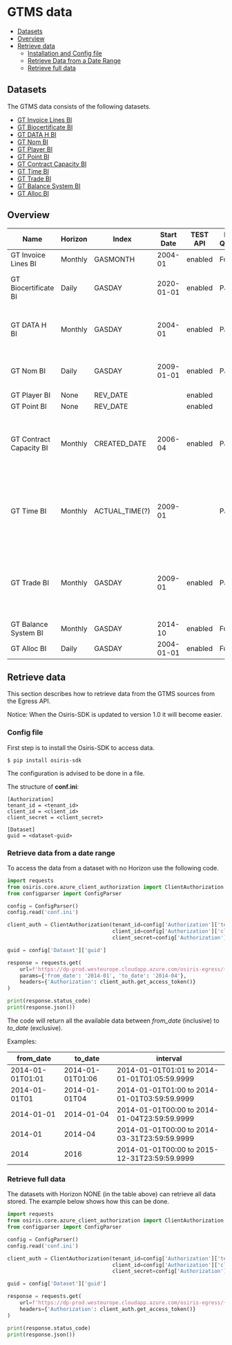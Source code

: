 # GTMS data
- [Datasets](#datasets)
- [Overview](#overview)
- [Retrieve data](#retrieve-data)
  - [Installation and Config file](#installation-and-config-file)
  - [Retrieve Data from a Date Range](#retrieve-data-from-a-date-range)
  - [Retrieve full data](#retrieve-full-data)
 
## Datasets
The GTMS data consists of the following datasets.
- [GT Invoice Lines BI](https://dataplatform.energinet.dk/detail/471d3e34-b843-4298-fc34-08d8b6fedea4)
- [GT Biocertificate BI](https://dataplatform.energinet.dk/detail/b133dd7a-f1e8-48db-fc33-08d8b6fedea4)    
- [GT DATA H BI](https://dataplatform.energinet.dk/detail/da650d2c-2780-44dc-6b3c-08d876589e90) 
- [GT Nom BI](https://dataplatform.energinet.dk/detail/fecfb55e-4637-4ff6-af49-08d86c4300e8)
- [GT Player BI](https://dataplatform.energinet.dk/detail/adc8d96f-8e3d-4e3d-af48-08d86c4300e8)
- [GT Point BI](https://dataplatform.energinet.dk/detail/b1c9449c-a452-4308-af47-08d86c4300e8)
- [GT Contract Capacity BI](https://dataplatform.energinet.dk/detail/acfee9a5-fc82-4e4d-af46-08d86c4300e8)
- [GT Time BI](https://dataplatform.energinet.dk/detail/14e4bf94-afab-44b3-af45-08d86c4300e8)
- [GT Trade BI](https://dataplatform.energinet.dk/detail/3ab1b6f7-d0ec-4c16-7de5-08d86b849d90)
- [GT Balance System BI](https://dataplatform.energinet.dk/detail/0f3897d5-0c57-4967-7de4-08d86b849d90)
- [GT Alloc BI](https://dataplatform.energinet.dk/detail/02480cbc-5361-43ab-e1d8-08d86464f17e)

## Overview

| Name                    | Horizon | Index          | Start Date | TEST API | Data Quality | Notes       |
| ----------------------- | ------- | -------------- | ---------- | -------- | ------------ | ----------- |
| GT Invoice Lines BI     | Monthly | GASMONTH       | 2004-01    | enabled  | Full         | |
| GT Biocertificate BI    | Daily   | GASDAY         | 2020-01-01 | enabled  | Partial      | Missing from 2021-07-01 -> |
| GT DATA H BI            | Monthly | GASDAY         | 2004-01    | enabled  | Partial      | Missing data throughout (140 months) |
| GT Nom BI               | Daily   | GASDAY         | 2009-01-01 | enabled  | Partial      | Missing from 2021-07-12 -> |
| GT Player BI            | None    | REV_DATE       |            | enabled  |              | |
| GT Point BI             | None    | REV_DATE       |            | enabled  |              | |
| GT Contract Capacity BI | Monthly | CREATED_DATE   | 2006-04    | enabled  | Partial      | Missing data, Only new format from 2021-06 -> |
| GT Time BI              | Monthly | ACTUAL_TIME(?) | 2009-01    |          | Partial      | Data from 2009-2044 (New format 2021-05 -> present day) |
| GT Trade BI             | Monthly | GASDAY         | 2009-01    | enabled  | Partial      | Data from 2009-2044 (New format 2021-05 -> 2021-07) |
| GT Balance System BI    | Monthly | GASDAY         | 2014-10    | enabled  | Full         | |
| GT Alloc BI             | Daily   | GASDAY         | 2004-01-01 | enabled  | Full         | |
 

## Retrieve data

This section describes how to retrieve data from the GTMS sources from the Egress API.

Notice: When the Osiris-SDK is updated to version 1.0 it will become easier.

### Config file
First step is to install the Osiris-SDK to access data.
``` shell
$ pip install osiris-sdk
```

The configuration is advised to be done in a file.

The structure of **conf.ini**:
```
[Authorization]
tenant_id = <tenant_id>
client_id = <client_id>
client_secret = <client_secret>

[Dataset]
guid = <dataset-guid>
```

### Retrieve data from a date range
To access the data from a dataset with no Horizon use the following code.
``` python
import requests
from osiris.core.azure_client_authorization import ClientAuthorization
from configparser import ConfigParser

config = ConfigParser()
config.read('conf.ini')

client_auth = ClientAuthorization(tenant_id=config['Authorization']['tenant_id'],
                                  client_id=config['Authorization']['client_id'],
                                  client_secret=config['Authorization']['client_secret'])

guid = config['Dataset']['guid']

response = requests.get(
    url=f'https://dp-prod.westeurope.cloudapp.azure.com/osiris-egress/{guid}/test_json',
    params={'from_date': '2014-01', 'to_date': '2014-04'},
    headers={'Authorization': client_auth.get_access_token()}
)

print(response.status_code)
print(response.json())
```
The code will return all the available data between *from_date* (inclusive) to *to_date* (exclusive).

Examples:


| from_date        | to_date          | interval                                     |
| ---------------- | ---------------- | -------------------------------------------- |
| 2014-01-01T01:01 | 2014-01-01T01:06 | 2014-01-01T01:01 to 2014-01-01T01:05:59.9999 |
| 2014-01-01T01    | 2014-01-01T04    | 2014-01-01T01:00 to 2014-01-01T03:59:59.9999 |
| 2014-01-01       | 2014-01-04       | 2014-01-01T00:00 to 2014-01-04T23:59:59.9999 |
| 2014-01          | 2014-04          | 2014-01-01T00:00 to 2014-03-31T23:59:59.9999 |
| 2014             | 2016             | 2014-01-01T00:00 to 2015-12-31T23:59:59.9999 |

### Retrieve full data
The datasets with Horizon NONE (in the table above) can retrieve all data stored.
The example below shows how this can be done.
``` python
import requests
from osiris.core.azure_client_authorization import ClientAuthorization
from configparser import ConfigParser

config = ConfigParser()
config.read('conf.ini')

client_auth = ClientAuthorization(tenant_id=config['Authorization']['tenant_id'],
                                  client_id=config['Authorization']['client_id'],
                                  client_secret=config['Authorization']['client_secret'])

guid = config['Dataset']['guid']

response = requests.get(
    url=f'https://dp-prod.westeurope.cloudapp.azure.com/osiris-egress/{guid}/test_json',
    headers={'Authorization': client_auth.get_access_token()}
)

print(response.status_code)
print(response.json())
```